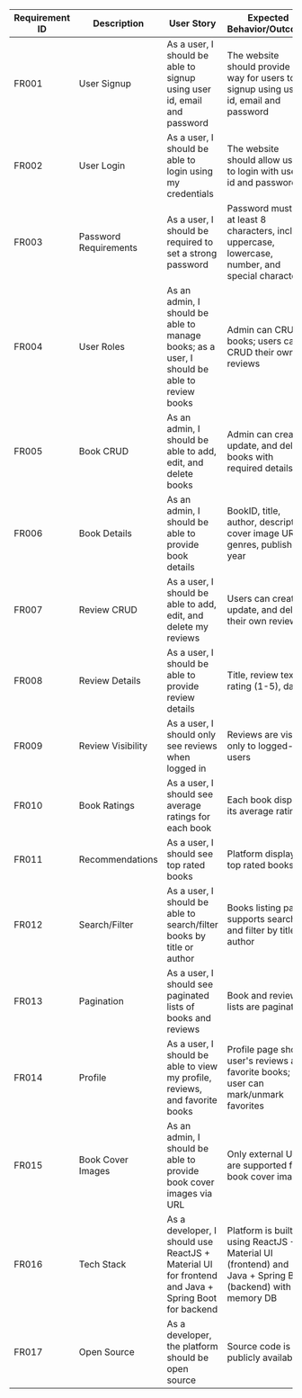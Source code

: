 | Requirement ID | Description | User Story | Expected Behavior/Outcome |
|---------------|-------------|------------|--------------------------|
| FR001 | User Signup | As a user, I should be able to signup using user id, email and password | The website should provide a way for users to signup using user id, email and password |
| FR002 | User Login | As a user, I should be able to login using my credentials | The website should allow users to login with user id and password |
| FR003 | Password Requirements | As a user, I should be required to set a strong password | Password must be at least 8 characters, include uppercase, lowercase, number, and special character |
| FR004 | User Roles | As an admin, I should be able to manage books; as a user, I should be able to review books | Admin can CRUD books; users can CRUD their own reviews |
| FR005 | Book CRUD | As an admin, I should be able to add, edit, and delete books | Admin can create, update, and delete books with required details |
| FR006 | Book Details | As an admin, I should be able to provide book details | BookID, title, author, description, cover image URL, genres, published year |
| FR007 | Review CRUD | As a user, I should be able to add, edit, and delete my reviews | Users can create, update, and delete their own reviews |
| FR008 | Review Details | As a user, I should be able to provide review details | Title, review text, rating (1-5), date |
| FR009 | Review Visibility | As a user, I should only see reviews when logged in | Reviews are visible only to logged-in users |
| FR010 | Book Ratings | As a user, I should see average ratings for each book | Each book displays its average rating |
| FR011 | Recommendations | As a user, I should see top rated books | Platform displays top rated books |
| FR012 | Search/Filter | As a user, I should be able to search/filter books by title or author | Books listing page supports search and filter by title or author |
| FR013 | Pagination | As a user, I should see paginated lists of books and reviews | Book and review lists are paginated |
| FR014 | Profile | As a user, I should be able to view my profile, reviews, and favorite books | Profile page shows user's reviews and favorite books; user can mark/unmark favorites |
| FR015 | Book Cover Images | As an admin, I should be able to provide book cover images via URL | Only external URLs are supported for book cover images |
| FR016 | Tech Stack | As a developer, I should use ReactJS + Material UI for frontend and Java + Spring Boot for backend | Platform is built using ReactJS + Material UI (frontend) and Java + Spring Boot (backend) with in-memory DB |
| FR017 | Open Source | As a developer, the platform should be open source | Source code is publicly available |
